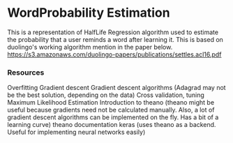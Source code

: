 # WordProbability Estimation
This is a representation of HalfLife Regression algorithm used to estimate the probability that a user reminds a word after learning it.
This is based on duolingo's working algorithm mention in the paper below.
https://s3.amazonaws.com/duolingo-papers/publications/settles.acl16.pdf

### Resources 
Overfitting 
Gradient descent 
Gradient descent algorithms (Adagrad may not be the best solution, depending on the data) 
Cross validation, tuning 
Maximum Likelihood Estimation 
Introduction to theano (theano might be useful because gradients need not be calculated manually. Also, a lot of gradient descent algorithms can be implemented on the fly. Has a bit of a learning curve) 
theano documentation 
keras (uses theano as a backend. Useful for implementing neural networks easily) 
